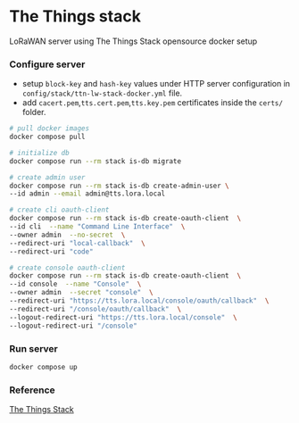# The Things stack
LoRaWAN server using The Things Stack opensource docker setup


### Configure server
- setup `block-key` and `hash-key` values under HTTP server configuration in `config/stack/ttn-lw-stack-docker.yml` file.
- add `cacert.pem`,`tts.cert.pem`,`tts.key.pem` certificates inside the `certs/` folder.

```bash
# pull docker images
docker compose pull

# initialize db
docker compose run --rm stack is-db migrate

# create admin user
docker compose run --rm stack is-db create-admin-user \
--id admin --email admin@tts.lora.local

# create cli oauth-client
docker compose run --rm stack is-db create-oauth-client  \
--id cli  --name "Command Line Interface"  \
--owner admin  --no-secret  \
--redirect-uri "local-callback"  \
--redirect-uri "code"

# create console oauth-client 
docker compose run --rm stack is-db create-oauth-client  \
--id console  --name "Console"  \
--owner admin  --secret "console"  \
--redirect-uri "https://tts.lora.local/console/oauth/callback"  \
--redirect-uri "/console/oauth/callback"  \
--logout-redirect-uri "https://tts.lora.local/console"  \
--logout-redirect-uri "/console"
```


### Run server
```bash
docker compose up
```


### Reference
[The Things Stack](https://www.thethingsindustries.com/docs/the-things-stack/host/docker/configuration/)
